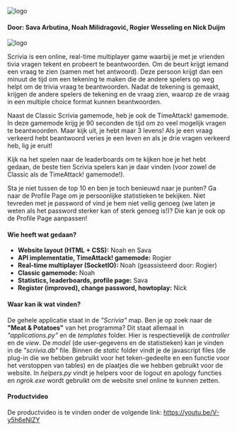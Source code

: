 ![logo](https://i.imgur.com/m3u8yTy.png)

#### Door: Sava Arbutina, Noah Milidragović, Rogier Wesseling en Nick Duijm 

![logo](https://i.imgur.com/QB4qWwa.png)

Scrivia is een online, real-time multiplayer game waarbij je met je vrienden tivia vragen tekent en probeert te beantwoorden. Om de beurt krijgt iemand een vraag te zien (samen met het antwoord). Deze persoon krijgt dan een minuut de tijd om een tekening te maken die de andere spelers op weg helpt om de trivia vraag te beantwoorden. Nadat de tekening is gemaakt, krijgen de andere spelers de tekening en de vraag zien, waarop ze de vraag in een multiple choice format kunnen beantwoorden. 

Naast de Classic Scrivia gamemode, heb je ook de TimeAttack! gamemode. In deze gamemode krijg je 90 seconden de tijd om zo veel mogelijk vragen te beantwoorden. Maar kijk uit, je hebt maar 3 levens! Als je een vraag verkeerd hebt beantwoord veries je een leven en als je drie vragen verkeerd heb, lig je eruit!

Kijk na het spelen naar de leaderboards om te kijken hoe je het hebt gedaan, de beste tien Scrivia spelers kan je daar vinden (voor zowel de Classic als de TimeAttack! gamemode!).

Sta je niet tussen de top 10 en ben je toch benieuwd naar je punten? Ga naar de Profile Page om je persoonlijke statistieken te bekijken. Niet tevreden met je password of vind je hem niet veilig genoeg (we laten je weten als het password sterker kan of sterk genoeg is!)? Die kan je ook op de Profile Page aanpassen!



#### Wie heeft wat gedaan?
- **Website layout (HTML + CSS):** Noah en Sava
- **API implementatie, TimeAttack! gamemode:** Rogier
- **Real-time multiplayer (SocketIO):** Noah (geassisteerd door: Rogier)
- **Classic gamemode:** Noah
- **Statistics, leaderboards, profile page:** Sava
- **Register (improved), change password, howtoplay:** Nick

#### Waar kan ik wat vinden?
De gehele applicatie staat in de *"Scrivia"* map. Ben je op zoek naar de **"Meat & Potatoes"** van het programma? Dit staat allemaal in *"applications.py"* en de *templates* folder. Hier is respectievelijk de *controller* en de *view*. De *model* (de user-gegevens en de statistieken) kan je vinden in de *"scrivia.db"* file. Binnen de *static* folder vindt je de javascript files (de plug-in die we hebben gebruikt voor het teken-gedeelte en een functie voor het verstoppen van tables) en de plaatjes die we hebben gebruikt voor de website. In *helpers.py* vindt je helpers voor de logout en apology functies en *ngrok.exe* wordt gebruikt om de website snel online te kunnen zetten.

#### Productvideo
De productvideo is te vinden onder de volgende link:
https://youtu.be/V-y5h6eNlZY

























